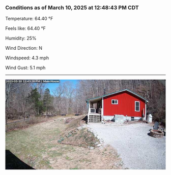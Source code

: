 ### Conditions as of March 10, 2025 at 12:48:43 PM CDT 

Temperature: 64.40 &deg;F

Feels like: 64.40 &deg;F

Humidity: 25%

Wind Direction: N

Windspeed: 4.3 mph

Wind Gust: 5.1 mph

---

<img src="./images/latest.jpeg"/>

